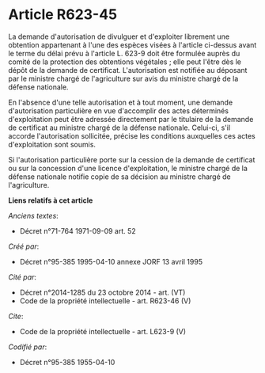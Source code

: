 # Article R623-45

La demande d'autorisation de divulguer et d'exploiter librement une obtention appartenant à l'une des espèces visées à
l'article ci-dessus avant le terme du délai prévu à l'article L. 623-9 doit être formulée auprès du comité de la protection
des obtentions végétales ; elle peut l'être dès le dépôt de la demande de certificat. L'autorisation est notifiée au déposant
par le ministre chargé de l'agriculture sur avis du ministre chargé de la défense nationale. 

En l'absence d'une telle autorisation et à tout moment, une demande d'autorisation particulière en vue d'accomplir des actes
déterminés d'exploitation peut être adressée directement par le titulaire de la demande de certificat au ministre chargé de
la défense nationale. Celui-ci, s'il accorde l'autorisation sollicitée, précise les conditions auxquelles ces actes
d'exploitation sont soumis. 

Si l'autorisation particulière porte sur la cession de la demande de certificat ou sur la concession d'une licence
d'exploitation, le ministre chargé de la défense nationale notifie copie de sa décision au ministre chargé de l'agriculture.

**Liens relatifs à cet article**

_Anciens textes_:

  - Décret n°71-764 1971-09-09 art. 52

_Créé par_:

  - Décret n°95-385 1995-04-10 annexe JORF 13 avril 1995

_Cité par_:

  - Décret n°2014-1285 du 23 octobre 2014 - art. (VT)
  - Code de la propriété intellectuelle - art. R623-46 (V)

_Cite_:

  - Code de la propriété intellectuelle - art. L623-9 (V)

_Codifié par_:

  - Décret n°95-385 1955-04-10
